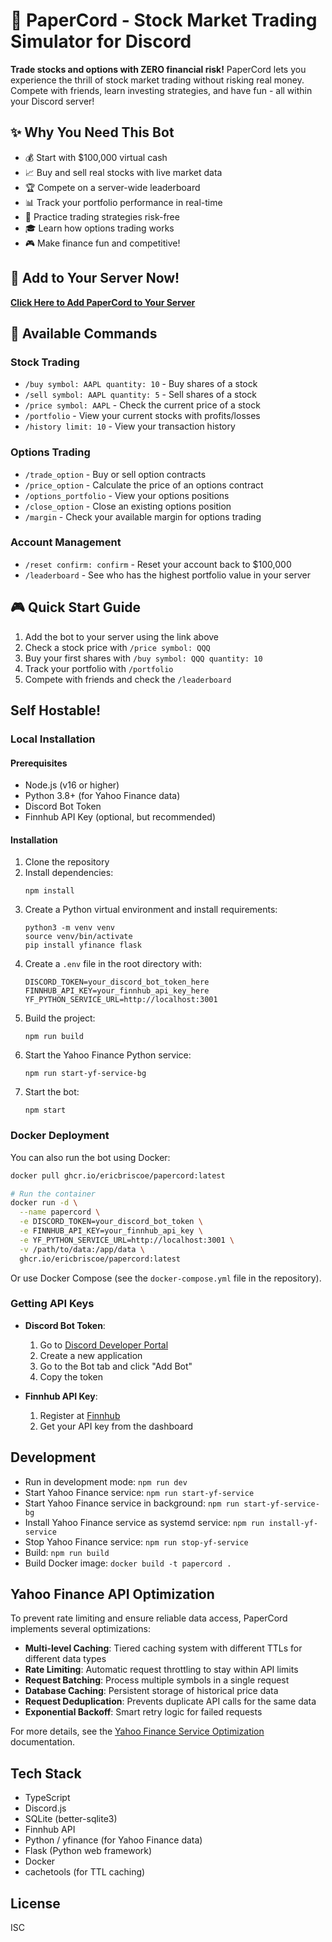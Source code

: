 # 🚀 PaperCord - Stock Market Trading Simulator for Discord

**Trade stocks and options with ZERO financial risk!** PaperCord lets you experience the thrill of stock market trading without risking real money. Compete with friends, learn investing strategies, and have fun - all within your Discord server!

## ✨ Why You Need This Bot

- 💰 Start with $100,000 virtual cash
- 📈 Buy and sell real stocks with live market data
- 🏆 Compete on a server-wide leaderboard
- 📊 Track your portfolio performance in real-time
- 🔄 Practice trading strategies risk-free
- 🎓 Learn how options trading works
- 🎮 Make finance fun and competitive!

## 🔗 Add to Your Server Now!

[**Click Here to Add PaperCord to Your Server**](https://discord.com/oauth2/authorize?client_id=784799291268136980&permissions=2147862592&integration_type=0&scope=bot+applications.commands)

## 💼 Available Commands

### Stock Trading
- `/buy symbol: AAPL quantity: 10` - Buy shares of a stock
- `/sell symbol: AAPL quantity: 5` - Sell shares of a stock
- `/price symbol: AAPL` - Check the current price of a stock
- `/portfolio` - View your current stocks with profits/losses
- `/history limit: 10` - View your transaction history

### Options Trading
- `/trade_option` - Buy or sell option contracts
- `/price_option` - Calculate the price of an options contract
- `/options_portfolio` - View your options positions
- `/close_option` - Close an existing options position
- `/margin` - Check your available margin for options trading

### Account Management
- `/reset confirm: confirm` - Reset your account back to $100,000
- `/leaderboard` - See who has the highest portfolio value in your server

## 🎮 Quick Start Guide

1. Add the bot to your server using the link above
2. Check a stock price with `/price symbol: QQQ`
3. Buy your first shares with `/buy symbol: QQQ quantity: 10`
4. Track your portfolio with `/portfolio`
5. Compete with friends and check the `/leaderboard`

## Self Hostable!

### Local Installation

#### Prerequisites

- Node.js (v16 or higher)
- Python 3.8+ (for Yahoo Finance data)
- Discord Bot Token
- Finnhub API Key (optional, but recommended)

#### Installation

1. Clone the repository
2. Install dependencies:
   ```
   npm install
   ```
3. Create a Python virtual environment and install requirements:
   ```
   python3 -m venv venv
   source venv/bin/activate
   pip install yfinance flask
   ```
4. Create a `.env` file in the root directory with:
   ```
   DISCORD_TOKEN=your_discord_bot_token_here
   FINNHUB_API_KEY=your_finnhub_api_key_here
   YF_PYTHON_SERVICE_URL=http://localhost:3001
   ```
5. Build the project:
   ```
   npm run build
   ```
6. Start the Yahoo Finance Python service:
   ```
   npm run start-yf-service-bg
   ```
7. Start the bot:
   ```
   npm start
   ```

### Docker Deployment

You can also run the bot using Docker:

```bash
docker pull ghcr.io/ericbriscoe/papercord:latest

# Run the container
docker run -d \
  --name papercord \
  -e DISCORD_TOKEN=your_discord_bot_token \
  -e FINNHUB_API_KEY=your_finnhub_api_key \
  -e YF_PYTHON_SERVICE_URL=http://localhost:3001 \
  -v /path/to/data:/app/data \
  ghcr.io/ericbriscoe/papercord:latest
```

Or use Docker Compose (see the `docker-compose.yml` file in the repository).

### Getting API Keys

- **Discord Bot Token**: 
  1. Go to [Discord Developer Portal](https://discord.com/developers/applications)
  2. Create a new application
  3. Go to the Bot tab and click "Add Bot"
  4. Copy the token

- **Finnhub API Key**:
  1. Register at [Finnhub](https://finnhub.io/)
  2. Get your API key from the dashboard

## Development

- Run in development mode: `npm run dev`
- Start Yahoo Finance service: `npm run start-yf-service`
- Start Yahoo Finance service in background: `npm run start-yf-service-bg` 
- Install Yahoo Finance service as systemd service: `npm run install-yf-service`
- Stop Yahoo Finance service: `npm run stop-yf-service`
- Build: `npm run build`
- Build Docker image: `docker build -t papercord .`

## Yahoo Finance API Optimization

To prevent rate limiting and ensure reliable data access, PaperCord implements several optimizations:

- **Multi-level Caching**: Tiered caching system with different TTLs for different data types
- **Rate Limiting**: Automatic request throttling to stay within API limits
- **Request Batching**: Process multiple symbols in a single request
- **Database Caching**: Persistent storage of historical price data
- **Request Deduplication**: Prevents duplicate API calls for the same data
- **Exponential Backoff**: Smart retry logic for failed requests

For more details, see the [Yahoo Finance Service Optimization](src/python_services/README.md) documentation.

## Tech Stack

- TypeScript
- Discord.js
- SQLite (better-sqlite3)
- Finnhub API
- Python / yfinance (for Yahoo Finance data)
- Flask (Python web framework)
- Docker
- cachetools (for TTL caching)

## License

ISC
